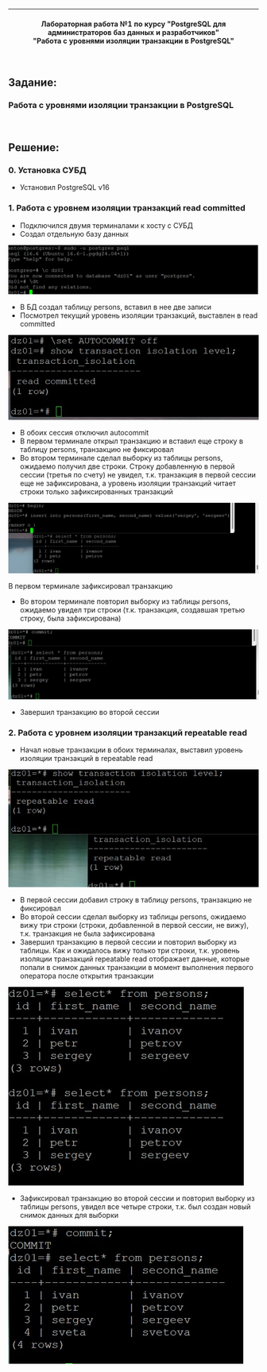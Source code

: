 | **<br/>Лабораторная работа №1 по курсу "PostgreSQL для администраторов баз данных и разработчиков"<br/>"Работа с уровнями изоляции транзакции в PostgreSQL"<br/>**|
|---|

<br/>

## Задание:
### Работа с уровнями изоляции транзакции в PostgreSQL

<br/>

## Решение:

### 0. Установка СУБД
 * Установил PostgreSQL v16

### 1. Работа с уровнем изоляции транзакций read committed
 * Подключился двумя терминалами к хосту с СУБД
 * Создал отдельную базу данных

 ![db](dz01_tables_list.jpg)
 
 * В БД создал таблицу persons, вставил в нее две записи
 * Посмотрел текущий уровень изоляции транзакций, выставлен в read committed

 ![tarn](dz01_actual_tran_isolation_level.jpg)

 * В обоих сессия отключил autocommit 
 * В первом терминале открыл транзакцию и вставил еще строку в таблицу persons, транзакцию не фиксировал
 * Во втором терминале сделал выборку из таблицы persons, ожидаемо получил две строки. Строку добавленную в первой сессии (третья по счету) не увидел, т.к. транзакция в первой сессии еще не зафиксирована, а уровень изоляции транзакций читает строки только зафиксированных транзакций
 
 ![select1](dz01_add_new_tuple_and_select.jpg)
 
  В первом терминале зафиксировал транзакцию
 * Во втором терминале повторил выборку из таблицы persons, ожидаемо увидел три строки (т.к. транзакция, создавшая третью строку, была зафиксирована)
 
 ![select2](dz01_commit_tran_and_select.jpg)
 
 * Завершил транзакцию во второй сессии

### 2. Работа с уровнем изоляции транзакций repeatable read
 * Начал новые транзакции в обоих терминалах, выставил уровень изоляции транзакций в repeatable read

![tran](dz01_actual_tran_isolation_level_1.jpg)

 * В первой сессии добавил строку в таблицу persons, транзакцию не фиксировал
 * Во второй сессии сделал выборку из таблицы persons, ожидаемо вижу три строки (строки, добавленной в первой сессии, не вижу), т.к. транзакция не была зафиксирована
 * Завершил транзакцию в первой сессии и повторил выборку из таблицы. Как и ожидалось вижу только три строки, т.к. уровень изоляции транзакций repeatable read отображает данные, которые попали в снимок данных транзакции в момент выполнения первого оператора после открытия транзакции
 
 ![select3](dz01_select.jpg)
 
 * Зафиксировал транзакцию во второй сессии и повторил выборку из таблицы persons, увидел все четыре строки, т.к. был создан новый снимок данных для выборки
 
 ![select4](dz01_commit_and_select.jpg)
